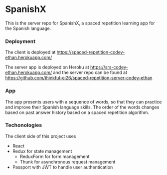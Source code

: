 # SpanishX

This is the server repo for SpanishX, a spaced repetition learning app for the Spanish language.

### Deployment

The client is deployed at https://spaced-repetition-codey-ethan.herokuapp.com/ 

The server app is deployed on Heroku at https://srs-codey-ethan.herokuapp.com/ and the server repo can be found at https://github.com/thinkful-ei26/spaced-repetition-server-codey-ethan

### App
The app presents users with a sequence of words, so that they can practice and improve their Spanish language skills. The order of the words changes based on past answer history based on a spaced repetition algorithm.

### Techonologies
The client side of this project uses
 * React
 * Redux for state management
    * ReduxForm for form management
    * Thunk for asynchronous request management
 * Passport with JWT to handle user authentication
